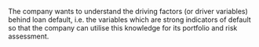  The company wants to understand the driving factors (or driver variables) behind loan default, i.e. the variables which are strong indicators of default so that the company can utilise this knowledge for its portfolio and risk assessment. 
